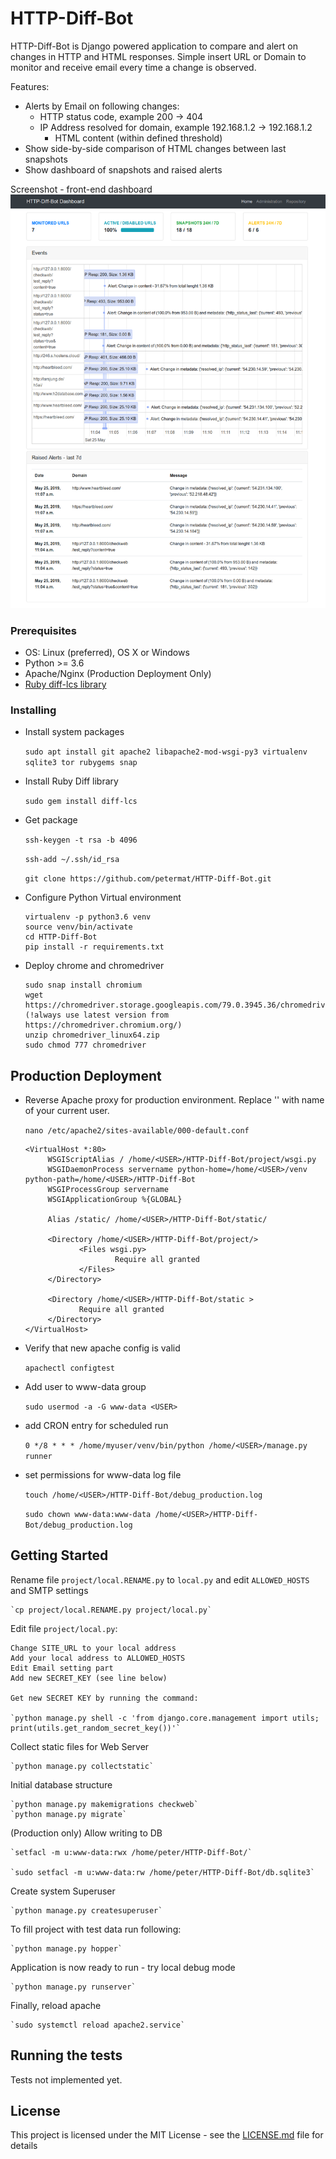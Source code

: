 # HTTP-Diff-Bot

HTTP-Diff-Bot is Django powered application to compare and alert on changes in HTTP and HTML responses.
Simple insert URL or Domain to monitor and receive email every time a change is observed.

Features:

- Alerts by Email on following changes:
	- HTTP status code, example 200 -> 404
  - IP Address resolved for domain, example 192.168.1.2 -> 192.168.1.2
	- HTML content (within defined threshold)
- Show side-by-side comparison of HTML changes between last snapshots
- Show dashboard of snapshots and raised alerts


Screenshot - front-end dashboard
![alt text](screenshot_frontend.png)

### Prerequisites

- OS: Linux (preferred), OS X or Windows
- Python >= 3.6
- Apache/Nginx  (Production Deployment Only)
- [Ruby diff-lcs library](https://rubygems.org/gems/diff-lcs)

### Installing

- Install system packages

	`sudo apt install git apache2 libapache2-mod-wsgi-py3 virtualenv sqlite3 tor rubygems snap`

- Install Ruby Diff library

	`sudo gem install diff-lcs`

- Get package
		
	`ssh-keygen -t rsa -b 4096`
	
	`ssh-add ~/.ssh/id_rsa`

	`git clone https://github.com/petermat/HTTP-Diff-Bot.git`

- Configure Python Virtual environment
	```
	virtualenv -p python3.6 venv
	source venv/bin/activate
	cd HTTP-Diff-Bot
	pip install -r requirements.txt
	```

- Deploy chrome and chromedriver  
    ```
    sudo snap install chromium    
    wget https://chromedriver.storage.googleapis.com/79.0.3945.36/chromedriver_linux64.zip (!always use latest version from https://chromedriver.chromium.org/)
    unzip chromedriver_linux64.zip 
    sudo chmod 777 chromedriver
    ```

## Production Deployment


- Reverse Apache proxy for production environment. Replace '<USER>' with name of your current user.
 
    `nano /etc/apache2/sites-available/000-default.conf`
    

    ```
    <VirtualHost *:80>
         WSGIScriptAlias / /home/<USER>/HTTP-Diff-Bot/project/wsgi.py
         WSGIDaemonProcess servername python-home=/home/<USER>/venv python-path=/home/<USER>/HTTP-Diff-Bot
         WSGIProcessGroup servername
         WSGIApplicationGroup %{GLOBAL}
    
         Alias /static/ /home/<USER>/HTTP-Diff-Bot/static/
    
         <Directory /home/<USER>/HTTP-Diff-Bot/project/>
                <Files wsgi.py>
                        Require all granted
                </Files>
         </Directory>
    
         <Directory /home/<USER>/HTTP-Diff-Bot/static >
                Require all granted
         </Directory>
    </VirtualHost>
    ```

- Verify that new apache config is valid

    `apachectl configtest`


- Add user to www-data group

	`sudo usermod -a -G www-data <USER>`


- add CRON entry for scheduled run

	`0 */8 * * * /home/myuser/venv/bin/python /home/<USER>/manage.py runner`

- set permissions for www-data log file

	`touch /home/<USER>/HTTP-Diff-Bot/debug_production.log`	
	
	`sudo chown www-data:www-data /home/<USER>/HTTP-Diff-Bot/debug_production.log`

## Getting Started

Rename file `project/local.RENAME.py` to `local.py` and edit `ALLOWED_HOSTS` and SMTP settings

    `cp project/local.RENAME.py project/local.py`

Edit file `project/local.py`:

    Change SITE_URL to your local address
    Add your local address to ALLOWED_HOSTS
    Edit Email setting part
    Add new SECRET_KEY (see line below)

    Get new SECRET KEY by running the command:
    
    `python manage.py shell -c 'from django.core.management import utils; print(utils.get_random_secret_key())'`

Collect static files for Web Server

	`python manage.py collectstatic`

Initial database structure

	`python manage.py makemigrations checkweb`
	`python manage.py migrate`


(Production only) Allow writing to DB

    `setfacl -m u:www-data:rwx /home/peter/HTTP-Diff-Bot/`

	`sudo setfacl -m u:www-data:rw /home/peter/HTTP-Diff-Bot/db.sqlite3`

Create system Superuser

	`python manage.py createsuperuser`


To fill project with test data run following:

	`python manage.py hopper`

Application is now ready to run - try local debug mode

	`python manage.py runserver`

Finally, reload apache

    `sudo systemctl reload apache2.service`

## Running the tests

Tests not implemented yet.


## License

This project is licensed under the MIT License - see the [LICENSE.md](LICENSE.md) file for details
